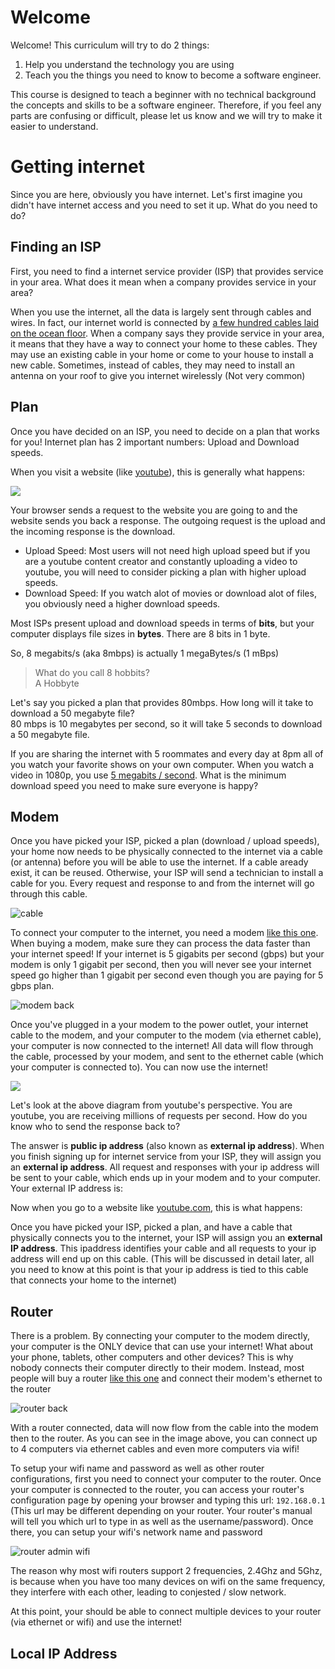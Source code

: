 # Welcome

Welcome! This curriculum will try to do 2 things:

1. Help you understand the technology you are using 
2. Teach you the things you need to know to become a software engineer.

This course is designed to teach a beginner with no technical background the concepts and skills to be a software engineer. 
Therefore, if you feel any parts are confusing or difficult, please let us know and we will try to make it easier to understand.

# Getting internet

Since you are here, obviously you have internet. 
Let's first imagine you didn't have internet access and you need to set it up. What do you need to do?

## Finding an ISP
First, you need to find a internet service provider (ISP) that provides service in your area. What does it mean when a company provides service in your area?

When you use the internet, all the data is largely sent through cables and wires. 
In fact, our internet world is connected by [a few hundred cables laid on the ocean floor](what-happens-when-you-buy-internet). 
When a company says they provide service in your area, it means that they have a way to connect your home to these cables. 
They may use an existing cable in your home or come to your house to install a new cable.
Sometimes, instead of cables, they may need to install an antenna on your roof to give you internet wirelessly (Not very common)

## Plan
Once you have decided on an ISP, you need to decide on a plan that works for you! Internet plan has 2 important numbers: Upload and Download speeds. 

When you visit a website (like [youtube](https://www.youtube.com/)), this is generally what happens:

[![](https://mermaid.ink/img/pako:eNpNzrsKwkAQBdBfGaZSSAQttxAStLNKKnEtxuyoQXc37gORJP_u-gKnusW53OmxsYpR4MlRd4ZNJQ2kK3ZbGx2Uzt49uz3k-XKYz6BmozwQVHyL7MMA5SS5EA88_fTKt1z8S99Z43mAAjPU7DS1Ks31Ly8xnFmzRJGiIneRKM2YXOwUBV6rNliH4khXzxlSDLZ-mAZFcJF_aNVSel1_1fgEEoVEaA)](https://mermaid.live/edit#pako:eNpNzrsKwkAQBdBfGaZSSAQttxAStLNKKnEtxuyoQXc37gORJP_u-gKnusW53OmxsYpR4MlRd4ZNJQ2kK3ZbGx2Uzt49uz3k-XKYz6BmozwQVHyL7MMA5SS5EA88_fTKt1z8S99Z43mAAjPU7DS1Ks31Ly8xnFmzRJGiIneRKM2YXOwUBV6rNliH4khXzxlSDLZ-mAZFcJF_aNVSel1_1fgEEoVEaA)

Your browser sends a request to the website you are going to and the website sends you back a response.
The outgoing request is the upload and the incoming response is the download.
   * Upload Speed: Most users will not need high upload speed but if you are a youtube content creator and constantly uploading a video to youtube, you will need to consider picking a plan with higher upload speeds.
   * Download Speed: If you watch alot of movies or download alot of files, you obviously need a higher download speeds.

Most ISPs present upload and download speeds in terms of **bits**, but your computer displays file sizes in **bytes**. There are 8 bits in 1 byte. 

So, 8 megabits/s (aka 8mbps) is actually 1 megaBytes/s (1 mBps)

> What do you call 8 hobbits?   
A Hobbyte

Let's say you picked a plan that provides 80mbps. How long will it take to download a 50 megabyte file?   
80 mbps is 10 megabytes per second, so it will take 5 seconds to download a 50 megabyte file.

If you are sharing the internet with 5 roommates and every day at 8pm all of you watch your favorite shows on your own computer.  When you watch a video in 1080p, you use [5 megabits / second](https://help.netflix.com/en/node/306). What is the minimum download speed you need to make sure everyone is happy?

## Modem
Once you have picked your ISP, picked a plan (download / upload speeds), your home now needs to be physically connected to the internet via a cable (or antenna) before you will be able to use the internet. 
If a cable aready exist, it can be reused. Otherwise, your ISP will send a technician to install a cable for you. Every request and response to and from the internet will go through this cable. 

![cable](https://v3.amayz.dev/public/photos/uploads/comcast-coaxial-cable.png)

To connect your computer to the internet, you need a modem [like this one](https://www.bestbuy.com/site/arris-surfboard-32-x-8-docsis-3-0-cable-modem-white/). When buying a modem, make sure they can process the data faster than your internet speed! If your internet is 5 gigabits per second (gbps) but your modem is only 1 gigabit per second, then you will never see your internet speed go higher than 1 gigabit per second even though you are paying for 5 gbps plan.

![modem back](https://v3.amayz.dev/public/photos/uploads/modem-outlet.png)

Once you've plugged in a your modem to the power outlet, your internet cable to the modem, and your computer to the modem (via ethernet cable), your computer is now connected to the internet! All data will flow through the cable, processed by your modem, and sent to the ethernet cable (which your computer is connected to). You can now use the internet!

[![](https://mermaid.ink/img/pako:eNpNz00LwjAMBuC_EnJScIIedxDc9KYXdxLrIa7RFW07-yGI-t_tdII5hfC8IXlgbSVjjidHbQOrjTCQar7b2uigtLqNgd0esmwGxWCdrB5-SdHNnpMxVGykB4INXyP7ADdFUNPhwk8oB2lNiAfuM-UnM_3P-NYan2iBI9TsNCmZrnl0XmBoWLPAPLWS3FmgMK_kYisp8FKqYB3mR7p4HiHFYKu7qTEPLvIPLRSlz3SvXm_pl002)](https://mermaid.live/edit#pako:eNpNz00LwjAMBuC_EnJScIIedxDc9KYXdxLrIa7RFW07-yGI-t_tdII5hfC8IXlgbSVjjidHbQOrjTCQar7b2uigtLqNgd0esmwGxWCdrB5-SdHNnpMxVGykB4INXyP7ADdFUNPhwk8oB2lNiAfuM-UnM_3P-NYan2iBI9TsNCmZrnl0XmBoWLPAPLWS3FmgMK_kYisp8FKqYB3mR7p4HiHFYKu7qTEPLvIPLRSlz3SvXm_pl002)

Let's look at the above diagram from youtube's perspective.
You are youtube, you are receiving millions of requests per second.
How do you know who to send the response back to?

The answer is **public ip address** (also known as **external ip address**). 
When you finish signing up for internet service from your ISP, they will assign you an **external ip address**.
All request and responses with your ip address will be sent to your cable, which ends up in your modem and to your computer.
Your external IP address is: <external>


Now when you go to a website like [youtube.com](https://www.youtube.com/), this is what happens:

Once you have picked your ISP, picked a plan, and have a cable that physically connects you to the internet, your ISP will assign you an **external IP address**. This ipaddress identifies your cable and all requests to your ip address will end up on this cable. (This will be discussed in detail later, all you need to know at this point is that your ip address is tied to this cable that connects your home to the internet)





## Router
There is a problem. By connecting your computer to the modem directly, your computer is the ONLY device that can use your internet! What about your phone, tablets, other computers and other devices? This is why nobody connects their computer directly to their modem. Instead, most people will buy a router [like this one](https://www.amazon.com/NETGEAR-4-Stream-WiFi-Router-R6700AX/dp/B08KTXG8Q5/) and connect their modem's ethernet to the router

![router back](https://v3.amayz.dev/public/photos/uploads/router-back.png)

With a router connected, data will now flow from the cable into the modem then to the router. As you can see in the image above, you can connect up to 4 computers via ethernet cables and even more computers via wifi! 

To setup your wifi name and password as well as other router configurations, first you need to connect your computer to the router. Once your computer is connected to the router, you can access your router's configuration page by opening your browser and typing this url: `192.168.0.1` (This url may be different depending on your router. Your router's manual will tell you which url to type in as well as the username/password). Once there, you can setup your wifi's network name and password

![router admin wifi](https://v3.amayz.dev/public/photos/uploads/router-admin-wifi.png)

The reason why most wifi routers support 2 frequencies, 2.4Ghz and 5Ghz, is because when you have too many devices on wifi on the same frequency, they interfere with each other, leading to conjested / slow network.

At this point, your should be able to connect multiple devices to your router (via ethernet or wifi) and use the internet!

## Local IP Address



